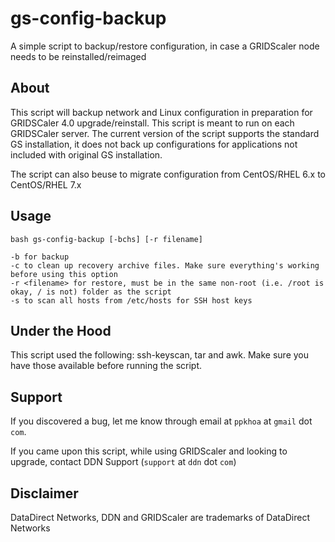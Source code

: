 # gs-config-backup
A simple script to backup/restore configuration, in case a GRIDScaler node needs to be reinstalled/reimaged

## **About**
This script will backup network and Linux configuration in preparation for GRIDSCaler 4.0 upgrade/reinstall. This script is meant to run on each GRIDSCaler server. The current version of the script supports the standard GS installation, it does not back up configurations for applications not included with original GS installation.

The script can also beuse to migrate configuration from CentOS/RHEL 6.x to CentOS/RHEL 7.x

## **Usage**
```
bash gs-config-backup [-bchs] [-r filename]

-b for backup
-c to clean up recovery archive files. Make sure everything's working before using this option
-r <filename> for restore, must be in the same non-root (i.e. /root is okay, / is not) folder as the script
-s to scan all hosts from /etc/hosts for SSH host keys

```
## **Under the Hood**
This script used the following: ssh-keyscan, tar and awk. Make sure you have those available before running the script.

## **Support**
If you discovered a bug, let me know through email at `ppkhoa` at `gmail` dot `com`.

If you came upon this script, while using GRIDScaler and looking to upgrade, contact DDN Support (`support` at `ddn` dot `com`)

## **Disclaimer**
DataDirect Networks, DDN and GRIDScaler are trademarks of DataDirect Networks
